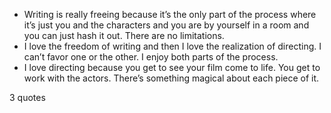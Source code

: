  - Writing is really freeing because it’s the only part of the process where it’s just you and the characters and you are by yourself in a room and you can just hash it out. There are no limitations.
 - I love the freedom of writing and then I love the realization of directing. I can’t favor one or the other. I enjoy both parts of the process.
 - I love directing because you get to see your film come to life. You get to work with the actors. There’s something magical about each piece of it.

3 quotes
